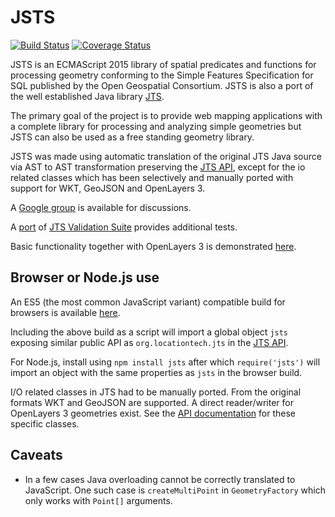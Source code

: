 # JSTS

[![Build Status](https://travis-ci.org/bjornharrtell/jsts.svg)](https://travis-ci.org/bjornharrtell/jsts)
[![Coverage Status](https://coveralls.io/repos/github/bjornharrtell/jsts/badge.svg?branch=master)](https://coveralls.io/github/bjornharrtell/jsts?branch=master)

JSTS is an ECMAScript 2015 library of spatial predicates and functions for processing geometry conforming to the Simple Features Specification for SQL published by the Open Geospatial Consortium. JSTS is also a port of the well established Java library [JTS](https://github.com/dr-jts/jts).

The primary goal of the project is to provide web mapping applications with a complete library for processing and analyzing simple geometries but JSTS can also be used as a free standing geometry library.

JSTS was made using automatic translation of the original JTS Java source via AST to AST transformation preserving the [JTS API](http://bjornharrtell.github.io/jsts/1.2.1/apidocs/), except for the io related classes which has been selectively and manually ported with support for WKT, GeoJSON and OpenLayers 3.

A [Google group](http://groups.google.com/group/jsts-devs) is available for discussions.

A [port](http://bjornharrtell.github.com/jsts/1.2.1/validationsuite/index.html) of [JTS Validation Suite](http://www.vividsolutions.com/jts/tests/index.html) provides additional tests.

Basic functionality together with OpenLayers 3 is demonstrated [here](http://bjornharrtell.github.io/jsts).

## Browser or Node.js use

An ES5 (the most common JavaScript variant) compatible build for browsers is available [here](https://cdn.rawgit.com/bjornharrtell/jsts/gh-pages/1.2.1/jsts.min.js).

Including the above build as a script will import a global object `jsts` exposing similar public API as `org.locationtech.jts` in the [JTS API](http://bjornharrtell.github.io/jsts/1.2.1/apidocs/).

For Node.js, install using `npm install jsts` after which `require('jsts')` will import an object with the same properties as `jsts` in the browser build.

I/O related classes in JTS had to be manually ported. From the original formats WKT and GeoJSON are supported. A direct reader/writer for OpenLayers 3 geometries exist. See the [API documentation](http://bjornharrtell.github.io/jsts/1.2.1/doc/) for these specific classes.

## Caveats

* In a few cases Java overloading cannot be correctly translated to JavaScript. One such case is `createMultiPoint` in `GeometryFactory` which only works with `Point[]` arguments.
